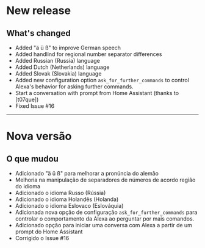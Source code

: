 # New release

## What's changed
- Added "ä ü ß" to improve German speech
- Added handlind for regional number separator differences
- Added Russian (Russia) language
- Added Dutch (Netherlands) language
- Added Slovak (Slovakia) language
- Added new configuration option `ask_for_further_commands` to control Alexa's behavior for asking further commands.
- Start a conversation with prompt from Home Assistant (thanks to [t07que])
- Fixed Issue #16

---

# Nova versão

## O que mudou
- Adicionado "ä ü ß" para melhorar a pronúncia do alemão
- Melhoria na manipulação de separadores de números de acordo região do idioma
- Adicionado o idioma Russo (Rússia)
- Adicionado o idioma Holandês (Holanda)
- Adicionado o idioma Eslovaco (Eslováquia)
- Adicionada nova opção de configuração `ask_for_further_commands` para controlar o comportamento da Alexa ao perguntar por mais comandos.
- Adicionado opção para iniciar uma conversa com Alexa a partir de um prompt do Home Assistant
- Corrigido o Issue #16